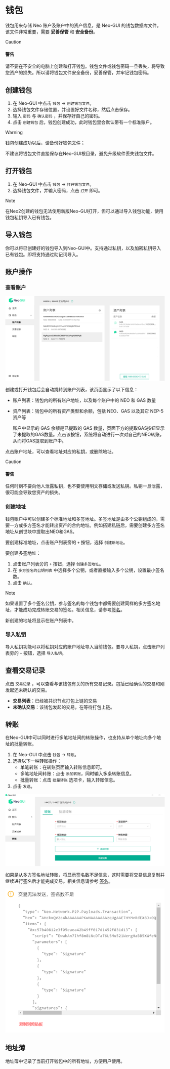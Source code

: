 # 钱包

钱包用来存储 Neo 账户及账户中的资产信息，是 Neo-GUI 的钱包数据库文件。该文件非常重要，需要 **妥善保管** 和 **安全备份**。

> [!CAUTION]
>
> #### 警告
>
> 请不要在不安全的电脑上创建和打开钱包。钱包文件或钱包密码一旦丢失，将导致您资产的损失。所以请将钱包文件安全备份，妥善保管，并牢记钱包密码。
>

## 创建钱包

1. 在 Neo-GUI 中点击 `钱包` -> `创建钱包文件`。
2. 选择钱包文件存储位置，并设置好文件名称，然后点击保存。
3. 输入 `密码` 与 `确认密码` ，并保存好自己的密码。
4. 点击 `创建钱包` 后，钱包创建成功，此时钱包里会默认带有一个标准账户。

> [!Warning]
>
> 钱包创建成功以后，请备份好钱包文件；
>
> 不建议将钱包文件直接保存在Neo-GUI根目录，避免升级软件丢失钱包文件。

## 打开钱包

1. 在 Neo-GUI 中点击 `钱包` -> `打开钱包文件`。
2. 选择钱包文件，并输入密码，点击 `打开` 即可。

> [!Note]
>
> 在Neo2创建的钱包无法使用新版Neo-GUI打开，但可以通过导入钱包功能，使用钱包私钥导入已有钱包。

## 导入钱包

你可以将已创建好的钱包导入到Neo-GUI中。支持通过私钥，以及加密私钥导入已有钱包。即将支持通过助记词导入。

## 账户操作

### 查看账户

![](../assets/guiWallet.png)

创建或打开钱包后会自动跳转到账户列表，该页面显示了以下信息：

- 账户列表：钱包内的所有账户地址，以及每个账户中的 NEO 和 GAS 数量

- 资产列表：钱包中的所有资产类型和余额，包括 NEO、GAS 以及其它 NEP-5 资产等

  账户中显示的 GAS 余额是已提取的 GAS 数量，页面下方的提取GAS按钮显示了未提取的GAS数量。点击该按钮，系统将自动进行一次对自己的NEO转账，从而将GAS提取到账户中。

点击账户地址，可以查看地址对应的私钥，或删除地址。

> [!CAUTION]
>
> #### 警告
>
> 任何时刻不要向他人泄露私钥，也不要使用明文存储或发送私钥。私钥一旦泄露，很可能会导致您资产的损失。

### 创建地址

钱包账户中可以创建多个标准地址和多签地址。多签地址是由多个公钥组成的，需要一方或多方签名才能转出资产的合约地址。例如搭建私链后，需要创建多方签名地址从创世块中提取出NEO和GAS。

要创建标准地址，点击账户列表旁的 `+` 按钮，选择 `创建新地址`。

要创建多签地址：

1. 点击账户列表旁的 `+` 按钮，选择 `创建多签地址`。
2. 在 `多方签名的公钥列表` 中选择多个公钥，或者直接输入多个公钥，设置最小签名数。
3. 点击 `确认`。

> [!Note]
>
> 如果设置了多个签名公钥，参与签名的每个钱包中都需要创建同样的多方签名地址，才能成功完成转账交易的签名。相关信息，请参考[签名](advanced.md)。

新创建的地址将显示在账户列表中。

### 导入私钥

导入私钥功能可以将私钥对应的账户地址导入当前钱包。要导入私钥，点击账户列表旁的 `+` 按钮，选择 `导入私钥`。

## 查看交易记录

点击 `交易记录` ，可以查看与该钱包有关的所有交易记录。包括已经确认的交易和刚发起还未确认的交易。

+ **交易列表**：已经被共识节点打包上链的交易
+ **未确认交易**：该钱包发起的交易，在等待打包上链。

## 转账

在Neo-GUI中可以同时进行多笔地址间的转账操作，也支持从单个地址向多个地址的批量转账。

1. 在 Neo-GUI 中点击 `钱包` -> `转账`。
2. 选择以下一种转账操作：
   - 单笔转账：在转账页面输入转账信息即可。
   - 多笔地址间转账：点击 `添加转账`，同时输入多条转账信息。
   - 批量转账：点击 `批量转账` 选项卡，输入转账信息。
3. 点击 `发送`。

![](../assets/guiTransfer.png)

如果是从多方签名地址转账，将显示签名数不足信息，这时需要将交易信息复制并继续进行签名后才能完成交易。相关信息请参考 [签名](advanced.md)。

![](../assets/sign_1.png)

## 地址薄

地址簿中记录了当前打开钱包中的所有地址，方便用户使用。
